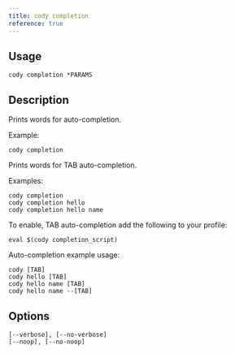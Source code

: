 ```yaml
---
title: cody completion
reference: true
---
```


## Usage

    cody completion *PARAMS

## Description

Prints words for auto-completion.

Example:

    cody completion

Prints words for TAB auto-completion.

Examples:

    cody completion
    cody completion hello
    cody completion hello name

To enable, TAB auto-completion add the following to your profile:

    eval $(cody completion_script)

Auto-completion example usage:

    cody [TAB]
    cody hello [TAB]
    cody hello name [TAB]
    cody hello name --[TAB]


## Options

```
[--verbose], [--no-verbose]  
[--noop], [--no-noop]        
```

